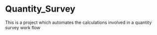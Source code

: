 # Quantity_Survey
This is a project which automates the calculations involved in a quantity survey work flow
